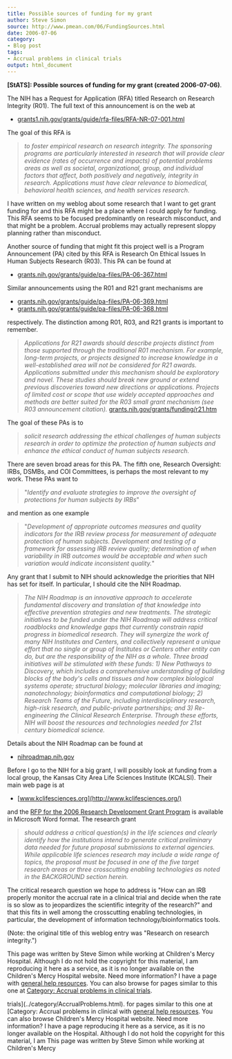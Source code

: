 ```yaml
---
title: Possible sources of funding for my grant
author: Steve Simon
source: http://www.pmean.com/06/FundingSources.html
date: 2006-07-06
category:
- Blog post
tags:
- Accrual problems in clinical trials
output: html_document
---
```

**[StATS]: Possible sources of funding for my grant
(created 2006-07-06)**.

The NIH has a Request for Application (RFA) titled Research on Research
Integrity (R01). The full text of this announcement is on the web at

-   [grants1.nih.gov/grants/guide/rfa-files/RFA-NR-07-001.html](http://grants1.nih.gov/grants/guide/rfa-files/RFA-NR-07-001.html)

The goal of this RFA is

> *to foster empirical research on research integrity. The sponsoring
> programs are particularly interested in research that will provide
> clear evidence (rates of occurrence and impacts) of potential problems
> areas as well as societal, organizational, group, and individual
> factors that affect, both positively and negatively, integrity in
> research. Applications must have clear relevance to biomedical,
> behavioral health sciences, and health services research.*

I have written on my weblog about some research that I want to get grant
funding for and this RFA might be a place where I could apply for
funding. This RFA seems to be focused predominantly on research
misconduct, and that might be a problem. Accrual problems may actually
represent sloppy planning rather than misconduct.

Another source of funding that might fit this project well is a Program
Announcement (PA) cited by this RFA is Research On Ethical Issues In
Human Subjects Research (R03). This PA can be found at

-   [grants.nih.gov/grants/guide/pa-files/PA-06-367.html](http://grants.nih.gov/grants/guide/pa-files/PA-06-367.html)

Similar announcements using the R01 and R21 grant mechanisms are

-   [grants.nih.gov/grants/guide/pa-files/PA-06-369.html](http://grants.nih.gov/grants/guide/pa-files/PA-06-369.html)
-   [grants.nih.gov/grants/guide/pa-files/PA-06-368.html](http://grants.nih.gov/grants/guide/pa-files/PA-06-368.html)

respectively. The distinction among R01, R03, and R21 grants is
important to remember.

> *Applications for R21 awards should describe projects distinct from
> those supported through the traditional R01 mechanism. For example,
> long-term projects, or projects designed to increase knowledge in a
> well-established area will not be considered for R21 awards.
> Applications submitted under this mechanism should be exploratory and
> novel. These studies should break new ground or extend previous
> discoveries toward new directions or applications. Projects of limited
> cost or scope that use widely accepted approaches and methods are
> better suited for the R03 small grant mechanism (see R03 announcement
> citation).*
> [grants.nih.gov/grants/funding/r21.htm](http://grants.nih.gov/grants/funding/r21.htm)

The goal of these PAs is to

> *solicit research addressing the ethical challenges of human subjects
> research in order to optimize the protection of human subjects and
> enhance the ethical conduct of human subjects research.*

There are seven broad areas for this PA. The fifth one, Research
Oversight: IRBs, DSMBs, and COI Committees, is perhaps the most relevant
to my work. These PAs want to

> \"*Identify and evaluate strategies to improve the oversight of
> protections for human subjects by IRBs*\"

and mention as one example

> \"*Development of appropriate outcomes measures and quality indicators
> for the IRB review process for measurement of adequate protection of
> human subjects. Development and testing of a framework for assessing
> IRB review quality; determination of when variability in IRB outcomes
> would be acceptable and when such variation would indicate
> inconsistent quality.*\"

Any grant that I submit to NIH should acknowledge the priorities that
NIH has set for itself. In particular, I should cite the NIH Roadmap.

> *The NIH Roadmap is an innovative approach to accelerate fundamental
> discovery and translation of that knowledge into effective prevention
> strategies and new treatments. The strategic initiatives to be funded
> under the NIH Roadmap will address critical roadblocks and knowledge
> gaps that currently constrain rapid progress in biomedical research.
> They will synergize the work of many NIH Institutes and Centers, and
> collectively represent a unique effort that no single or group of
> Institutes or Centers other entity can do, but are the responsibility
> of the NIH as a whole. Three broad initiatives will be stimulated with
> these funds: 1) New Pathways to Discovery, which includes a
> comprehensive understanding of building blocks of the body\'s cells
> and tissues and how complex biological systems operate; structural
> biology; molecular libraries and imaging; nanotechnology;
> bioinformatics and computational biology; 2) Research Teams of the
> Future, including interdisciplinary research, high-risk research, and
> public-private partnerships; and 3) Re-engineering the Clinical
> Research Enterprise. Through these efforts, NIH will boost the
> resources and technologies needed for 21st century biomedical
> science.*

Details about the NIH Roadmap can be found at

-   [nihroadmap.nih.gov](http://nihroadmap.nih.gov/)

Before I go to the NIH for a big grant, I will possibly look at funding
from a local group, the Kansas City Area Life Sciences Institute
(KCALSI). Their main web page is at

-   [www.kclifesciences.org](http://www.kclifesciences.org/)

and the [RFP for the 2006 Research Development Grant
Program](http://www.kclifesciences.org/KCALSIContent/File/KGKCALSI%20RFP%20DGS%2006(final).doc)
is available in Microsoft Word format. The research grant

> *should address a critical question(s) in the life sciences and
> clearly identify how the institutions intend to generate critical
> preliminary data needed for future proposal submissions to external
> agencies. While applicable life sciences research may include a wide
> range of topics, the proposal must be focused in one of the five
> target research areas or three crosscutting enabling technologies as
> noted in the BACKGROUND section herein.*

The critical research question we hope to address is \"How can an IRB
properly monitor the accrual rate in a clinical trial and decide when
the rate is so slow as to jeopardizes the scientific integrity of the
research?\" and that this fits in well among the crosscutting enabling
technologies, in particular, the development of information
technology/bioinformatics tools.

(Note: the original title of this weblog entry was \"Research on
research integrity.\")

This page was written by Steve Simon while working at Children\'s Mercy
Hospital. Although I do not hold the copyright for this material, I am
reproducing it here as a service, as it is no longer available on the
Children\'s Mercy Hospital website. Need more information? I have a page
with [general help resources](../GeneralHelp.html). You can also browse
for pages similar to this one at [Category: Accrual problems in clinical
trials](../category/AccrualProblems.html).
<!---More--->
trials](../category/AccrualProblems.html).
for pages similar to this one at [Category: Accrual problems in clinical
with [general help resources](../GeneralHelp.html). You can also browse
Children\'s Mercy Hospital website. Need more information? I have a page
reproducing it here as a service, as it is no longer available on the
Hospital. Although I do not hold the copyright for this material, I am
This page was written by Steve Simon while working at Children\'s Mercy

<!---Do not use
**[StATS]: Possible sources of funding for my grant
This page was written by Steve Simon while working at Children\'s Mercy
Hospital. Although I do not hold the copyright for this material, I am
reproducing it here as a service, as it is no longer available on the
Children\'s Mercy Hospital website. Need more information? I have a page
with [general help resources](../GeneralHelp.html). You can also browse
for pages similar to this one at [Category: Accrual problems in clinical
trials](../category/AccrualProblems.html).
--->

